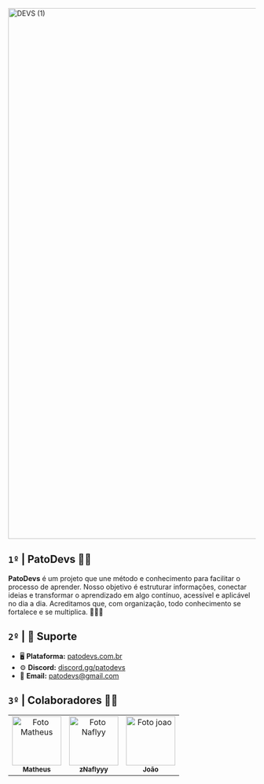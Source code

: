 <img width="1920" height="1080" alt="DEVS (1)" src="https://github.com/user-attachments/assets/0176392a-7e9e-420a-95c1-a477b5ba7e23" />

## `1º` **|** PatoDevs 🦆🔥 

**PatoDevs** é um projeto que une método e conhecimento para facilitar o processo de aprender. Nosso objetivo é estruturar informações, conectar ideias e transformar o aprendizado em algo contínuo, acessível e aplicável no dia a dia. Acreditamos que, com organização, todo conhecimento se fortalece e se multiplica. 🚀👨‍💻

## `2º` **|**  📌 Suporte
- 🖥️ **Plataforma:** [patodevs.com.br](patodevs.com.br)
- ⚙ **Discord:** [discord.gg/patodevs](https://discord.gg/9rmezJBRQu)
- 📩 **Email:** [patodevs@gmail.com](patodevs@gmail.com)


## `3º` **|** Colaboradores 🤝💙


<table>
  <tr>
    <td align="center">
      <a href="#" title="https://github.com/matheusfrdev">
        <img src="https://avatars.githubusercontent.com/u/122581322?v=4" width="100px;" alt="Foto Matheus"/><br>
        <sub>
          <b>Matheus</b>
        </sub>
      </a>
    </td>
        </td>
    <td align="center">
      <a href="#" title="https://github.com/zNaflyy">
        <img src="https://avatars.githubusercontent.com/u/82005263?v=4" width="100px;" alt="Foto Naflyy"/><br>
        <sub>
          <b>zNaflyyy</b>
        </sub>
      </a>
        </td>
    <td align="center">
      <a href="#" title="https://github.com/Jfdev23">
        <img src="https://avatars.githubusercontent.com/u/44413196?v=4" width="100px;" alt="Foto joao"/><br>
        <sub>
          <b>João</b>
        </sub>
      </a>
  </tr>
</table>

